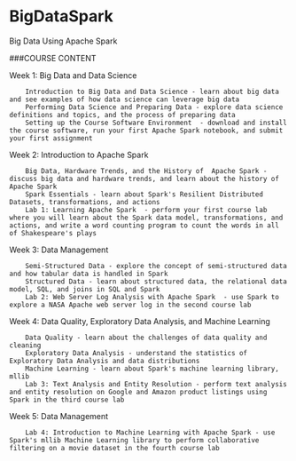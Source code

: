 # BigDataSpark
Big Data Using Apache Spark

###COURSE CONTENT

Week 1: Big Data and Data Science 

        Introduction to Big Data and Data Science - learn about big data and see examples of how data science can leverage big data
        Performing Data Science and Preparing Data - explore data science definitions and topics, and the process of preparing data
        Setting up the Course Software Environment  - download and install the course software, run your first Apache Spark notebook, and submit your first assignment

Week 2: Introduction to Apache Spark  

        Big Data, Hardware Trends, and the History of  Apache Spark - discuss big data and hardware trends, and learn about the history of Apache Spark
        Spark Essentials - learn about Spark's Resilient Distributed Datasets, transformations, and actions 
        Lab 1: Learning Apache Spark  - perform your first course lab where you will learn about the Spark data model, transformations, and actions, and write a word counting program to count the words in all of Shakespeare's plays

Week 3: Data Management  

        Semi-Structured Data - explore the concept of semi-structured data and how tabular data is handled in Spark
        Structured Data - learn about structured data, the relational data model, SQL, and joins in SQL and Spark 
        Lab 2: Web Server Log Analysis with Apache Spark  - use Spark to explore a NASA Apache web server log in the second course lab 

Week 4: Data Quality, Exploratory Data Analysis, and Machine Learning 

        Data Quality - learn about the challenges of data quality and cleaning
        Exploratory Data Analysis - understand the statistics of Exploratory Data Analysis and data distributions
        Machine Learning - learn about Spark's machine learning library, mllib 
        Lab 3: Text Analysis and Entity Resolution - perform text analysis and entity resolution on Google and Amazon product listings using Spark in the third course lab 

Week 5: Data Management  

        Lab 4: Introduction to Machine Learning with Apache Spark - use Spark's mllib Machine Learning library to perform collaborative filtering on a movie dataset in the fourth course lab 
